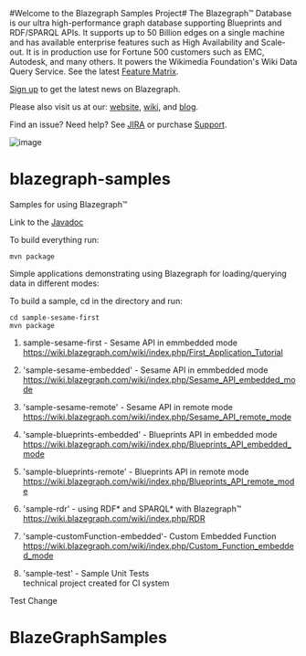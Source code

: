 #Welcome to the Blazegraph Samples Project#
The Blazegraph™ Database is our ultra high-performance graph database supporting Blueprints and RDF/SPARQL APIs. It supports up to 50 Billion edges on a single machine and has available enterprise features such as High Availability and Scale-out. It is in production use for Fortune 500 customers such as EMC, Autodesk, and many others.  It powers the Wikimedia Foundation's Wiki Data Query Service.  See the latest [Feature Matrix](http://www.blazegraph.com/product/).

[Sign up](http://eepurl.com/VLpUj) to get the latest news on Blazegraph.  

Please also visit us at our: [website](http://www.blazegraph.com), [wiki](https://wiki.blazegraph.com), and [blog](https://wiki.blazegraph.com/).

Find an issue?   Need help?  See [JIRA](https://jira.blazegraph.com) or purchase [Support](https://www.blazegraph.com/buy).

![image](http://blog.blazegraph.com/wp-content/uploads/2015/07/blazegraph_by_systap_favicon.png)

# blazegraph-samples
Samples for using Blazegraph™

Link to the [Javadoc](https://blazegraph.github.io/blazegraph-samples/apidocs/index.html)

To build everything run:

```
mvn package
```

Simple applications demonstrating using Blazegraph for loading/querying data in different modes:

To build a sample, cd in the directory and run:

```
cd sample-sesame-first
mvn package
```

1. sample-sesame-first - Sesame API in emmbedded mode
  https://wiki.blazegraph.com/wiki/index.php/First_Application_Tutorial

2. 'sample-sesame-embedded' - Sesame API in emmbedded mode
  https://wiki.blazegraph.com/wiki/index.php/Sesame_API_embedded_mode

3. 'sample-sesame-remote' - Sesame API in remote mode
  https://wiki.blazegraph.com/wiki/index.php/Sesame_API_remote_mode

4. 'sample-blueprints-embedded' - Blueprints API in embedded mode
  https://wiki.blazegraph.com/wiki/index.php/Blueprints_API_embedded_mode

5. 'sample-blueprints-remote' - Blueprints API in remote mode
  https://wiki.blazegraph.com/wiki/index.php/Blueprints_API_remote_mode

6. 'sample-rdr' - using RDF* and SPARQL* with Blazegraph™
  https://wiki.blazegraph.com/wiki/index.php/RDR

7.  'sample-customFunction-embedded'- Custom Embedded Function
    https://wiki.blazegraph.com/wiki/index.php/Custom_Function_embedded_mode

8.  'sample-test' - Sample Unit Tests <br>
   technical project created for CI system




Test Change


# BlazeGraphSamples
